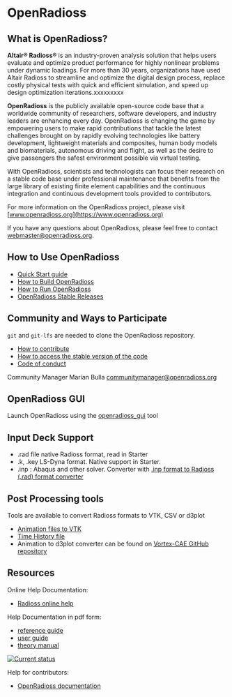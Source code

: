 # OpenRadioss

## What is OpenRadioss?

**Altair® Radioss®** is an industry-proven analysis solution that helps users evaluate and optimize product performance for highly nonlinear problems under dynamic loadings. For more than 30 years, organizations have used Altair Radioss to streamline and optimize the digital design process, replace costly physical tests with quick and efficient simulation, and speed up design optimization iterations.xxxxxxxxx

**OpenRadioss** is the publicly available open-source code base that a worldwide community of researchers, software developers, and industry leaders are enhancing every day. OpenRadioss is changing the game by empowering users to make rapid contributions that tackle the latest challenges brought on by rapidly evolving technologies like battery development, lightweight materials and composites, human body models and biomaterials, autonomous driving and flight, as well as the desire to give passengers the safest environment possible via virtual testing.

With OpenRadioss, scientists and technologists can focus their research on a stable code base under professional maintenance that benefits from the large library of existing finite element capabilities and the continuous integration and continuous development tools provided to contributors.

For more information on the OpenRadioss project, please visit [www.openradioss.org](https://www.openradioss.org)

If you have any questions about OpenRadioss, please feel free to contact <webmaster@openradioss.org>.

## How to Use OpenRadioss

* [Quick Start guide](doc/Getting_started.md)
* [How to Build OpenRadioss](HOWTO.md)
* [How to Run OpenRadioss](INSTALL.md)
* [OpenRadioss Stable Releases](RELEASES.md)

## Community and Ways to Participate

`git` and `git-lfs` are needed to clone the OpenRadioss repository.

* [How to contribute](CONTRIBUTING.md)
* [How to access the stable version of the code](Stable_code.md)
* [Code of conduct](CODE_OF_CONDUCT.md)

Community Manager
Marian Bulla
<communitymanager@openradioss.org>  

## OpenRadioss GUI

Launch OpenRadioss using the [openradioss_gui](doc/openradioss_gui.md) tool

## Input Deck Support

* .rad file native Radioss format, read in Starter
* .k, .key LS-Dyna format. Native support in Starter.
* .inp : Abaqus and other solver. Converter with [.inp format to Radioss (.rad) format converter](https://github.com/OpenRadioss/Tools/tree/main/input_converters/inp2rad)

## Post Processing tools

Tools are available to convert Radioss formats to VTK, CSV or d3plot

* [Animation files to VTK](https://github.com/OpenRadioss/Tools/tree/main/output_converters/anim_to_vtk)
* [Time History file](https://github.com/OpenRadioss/Tools/tree/main/output_converters/th_to_csv)
* Animation to d3plot converter can be found on [Vortex-CAE GitHub repository](https://github.com/Vortex-CAE/Vortex-Radioss)

## Resources

Online Help Documentation:

* [Radioss online help](https://help.altair.com/hwsolvers/rad/index.htm)

Help Documentation in pdf form:

* [reference guide](https://2022.help.altair.com/2022/simulation/pdfs/radopen/AltairRadioss_2022_ReferenceGuide.pdf)  
* [user guide](https://2022.help.altair.com/2022/simulation/pdfs/radopen/AltairRadioss_2022_UserGuide.pdf)  
* [theory manual](https://2022.help.altair.com/2022/simulation/pdfs/radopen/AltairRadioss_2022_TheoryManual.pdf)  

[![Current status](https://github.com/OpenRadioss/OpenRadioss/actions/workflows/prmerge_ci_main.yml/badge.svg)](https://github.com/OpenRadioss/OpenRadioss/actions/workflows/prmerge_ci_main.yml)

Help for contributors:

* [OpenRadioss documentation](https://openradioss.atlassian.net/wiki/spaces/OPENRADIOSS/pages/1016047/OpenRadioss+Documentation)
